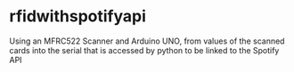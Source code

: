 # rfidwithspotifyapi

Using an MFRC522 Scanner and Arduino UNO, from values of the scanned cards into the serial that is accessed by python to be linked to the Spotify API

